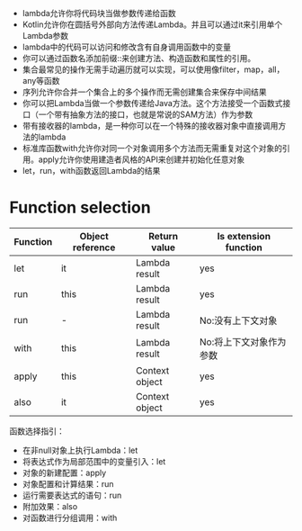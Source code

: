 * lambda允许你将代码块当做参数传递给函数
* Kotlin允许你在圆括号外部向方法传递Lambda。并且可以通过it来引用单个Lambda参数
* lambda中的代码可以访问和修改含有自身调用函数中的变量
* 你可以通过函数名添加前缀::来创建方法、构造函数和属性的引用。
* 集合最常见的操作无需手动遍历就可以实现，可以使用像filter，map，all，any等函数
* 序列允许你合并一个集合上的多个操作而无需创建集合来保存中间结果
* 你可以把Lambda当做一个参数传递给Java方法。这个方法接受一个函数式接口（一个带有抽象方法的接口，也就是常说的SAM方法）作为参数
* 带有接收器的lambda，是一种你可以在一个特殊的接收器对象中直接调用方法的lambda
* 标准库函数with允许你对同一个对象调用多个方法而无需重复对这个对象的引用。apply允许你使用建造者风格的API来创建并初始化任意对象
* let，run，with函数返回Lambda的结果

# Function selection
| Function | Object reference | Return value | Is extension function |
| ---- | ---- | ---- | ---- |
| let | it | Lambda result | yes |
| run | this | Lambda result | yes |
| run | - | Lambda result | No:没有上下文对象 |
| with | this | Lambda result | No:将上下文对象作为参数 |
| apply | this | Context object | yes |
| also | it | Context object | yes |

函数选择指引：
* 在非null对象上执行Lambda：let
* 将表达式作为局部范围中的变量引入：let
* 对象的新建配置：apply
* 对象配置和计算结果：run
* 运行需要表达式的语句：run
* 附加效果：also
* 对函数进行分组调用：with